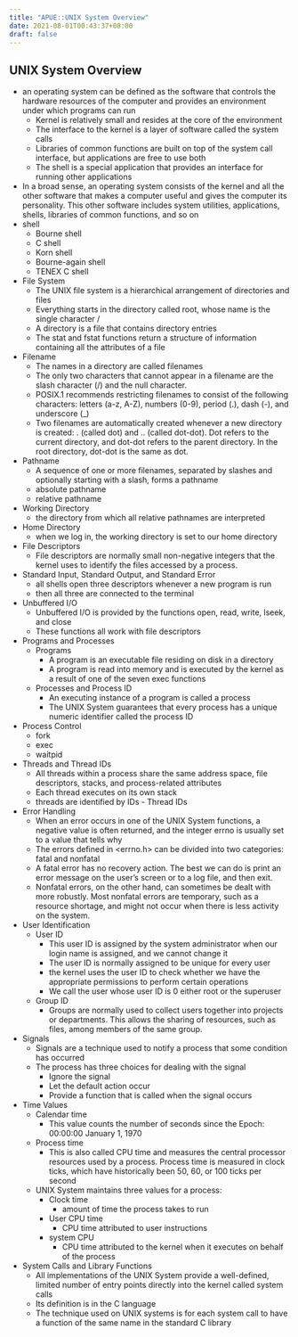 ```yaml
---
title: "APUE::UNIX System Overview"
date: 2021-08-01T00:43:37+08:00
draft: false
---
```


## UNIX System Overview

- an operating system can be defined as the software that controls the hardware resources of the computer and provides an environment under which programs can run
  - Kernel is relatively small and resides at the core of the environment
  - The interface to the kernel is a layer of software called the system calls
  - Libraries of common functions are built on top of the system call interface, but applications are free to use both
  - The shell is a special application that provides an interface for running other applications
- In a broad sense, an operating system consists of the kernel and all the other software that makes a computer useful and gives the computer its personality. This other software includes system utilities, applications, shells, libraries of common functions, and so on
- shell
  - Bourne shell
  - C shell
  - Korn shell
  - Bourne-again shell
  - TENEX C shell
- File System
  - The UNIX file system is a hierarchical arrangement of directories and files
  - Everything starts in the directory called root, whose name is the single character /
  - A directory is a file that contains directory entries
  - The stat and fstat functions return a structure of information containing all the attributes of a file
- Filename
  - The names in a directory are called filenames
  - The only two characters that cannot appear in a filename are the slash character (/) and the null character.
  - POSIX.1 recommends restricting filenames to consist of the following characters: letters (a-z, A-Z), numbers (0-9), period (.), dash (-), and underscore (\_)
  - Two filenames are automatically created whenever a new directory is created: . (called dot) and .. (called dot-dot). Dot refers to the current directory, and dot-dot refers to the parent directory. In the root directory, dot-dot is the same as dot.
- Pathname
  - A sequence of one or more filenames, separated by slashes and optionally starting with a slash, forms a pathname
  - absolute pathname
  - relative pathname
- Working Directory
  - the directory from which all relative pathnames are interpreted
- Home Directory
  - when we log in, the working directory is set to our home directory
- File Descriptors
  - File descriptors are normally small non-negative integers that the kernel uses to identify the files accessed by a process.
- Standard Input, Standard Output, and Standard Error
  - all shells open three descriptors whenever a new program is run
  - then all three are connected to the terminal
- Unbuffered I/O
  - Unbuffered I/O is provided by the functions open, read, write, lseek, and close
  - These functions all work with file descriptors
- Programs and Processes
  - Programs
    - A program is an executable file residing on disk in a directory
    - A program is read into memory and is executed by the kernel as a result of one of the seven exec functions
  - Processes and Process ID
    - An executing instance of a program is called a process
    - The UNIX System guarantees that every process has a unique numeric identifier called the process ID
- Process Control
  - fork
  - exec
  - waitpid
- Threads and Thread IDs
  - All threads within a process share the same address space, file descriptors, stacks, and process-related attributes
  - Each thread executes on its own stack
  - threads are identified by IDs - Thread IDs
- Error Handling
  - When an error occurs in one of the UNIX System functions, a negative value is often returned, and the integer errno is usually set to a value that tells why
  - The errors defined in \<errno.h\> can be divided into two categories: fatal and nonfatal
  - A fatal error has no recovery action. The best we can do is print an error message on the user’s screen or to a log file, and then exit.
  - Nonfatal errors, on the other hand, can sometimes be dealt with more robustly. Most nonfatal errors are temporary, such as a resource shortage, and might not occur when there is less activity on the system.
- User Identification
  - User ID
    - This user ID is assigned by the system administrator when our login name is assigned, and we cannot change it
    - The user ID is normally assigned to be unique for every user
    - the kernel uses the user ID to check whether we have the appropriate permissions to perform certain operations
    - We call the user whose user ID is 0 either root or the superuser
  - Group ID
    - Groups are normally used to collect users together into projects or departments. This allows the sharing of resources, such as files, among members of the same group.
- Signals
  - Signals are a technique used to notify a process that some condition has occurred
  - The process has three choices for dealing with the signal
    - Ignore the signal
    - Let the default action occur
    - Provide a function that is called when the signal occurs
- Time Values
  - Calendar time
    - This value counts the number of seconds since the Epoch: 00:00:00 January 1, 1970
  - Process time
    - This is also called CPU time and measures the central processor resources used by a process. Process time is measured in clock ticks, which have historically been 50, 60, or 100 ticks per second
  - UNIX System maintains three values for a process:
    - Clock time
      - amount of time the process takes to run
    - User CPU time
      - CPU time attributed to user instructions
    - system CPU
      - CPU time attributed to the kernel when it executes on behalf of the process
- System Calls and Library Functions
  - All implementations of the UNIX System provide a well-defined, limited number of entry points directly into the kernel called system calls
  - Its definition is in the C language
  - The technique used on UNIX systems is for each system call to have a function of the same name in the standard C library
